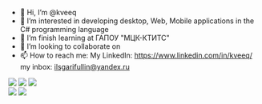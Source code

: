 - 👋 Hi, I’m @kveeq
- 👀 I’m interested in developing desktop, Web, Mobile applications in the C# programming language
- 🌱 I’m finish learning at ГАПОУ "МЦК-КТИТС"
- 💞️ I’m looking to collaborate on 
- 📫 How to reach me: My LinkedIn: https://www.linkedin.com/in/kveeq/  my inbox: ilsgarifullin@yandex.ru

<!---
kveeq/kveeq is a ✨ special ✨ repository because its `README.md` (this file) appears on your GitHub profile.
You can click the Preview link to take a look at your changes.
--->

<div>
  <img src="https://github-readme-stats-git-masterrstaa-rickstaa.vercel.app/api?username=kveeq" />  
  <img src="https://github-readme-streak-stats.herokuapp.com/?user=kveeq" />
  <img src="https://github-profile-summary-cards.vercel.app/api/cards/profile-details?username=kveeq" />
</div>
<img src="https://github-readme-activity-graph.vercel.app/graph?username=kveeq" />
<img src="https://github-readme-stats.vercel.app/api/top-langs/?username=kveeq" />
